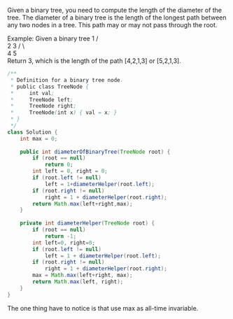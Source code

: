 Given a binary tree, you need to compute the length of the diameter of the tree. The diameter of a binary tree is the length of the longest path between any two nodes in a tree. This path may or may not pass through the root.

Example:
Given a binary tree 
          1
         / \
        2   3
       / \     
      4   5    
Return 3, which is the length of the path [4,2,1,3] or [5,2,1,3].

```java
/**
 * Definition for a binary tree node.
 * public class TreeNode {
 *     int val;
 *     TreeNode left;
 *     TreeNode right;
 *     TreeNode(int x) { val = x; }
 * }
 */
class Solution {
    int max = 0;
    
    public int diameterOfBinaryTree(TreeNode root) {
        if (root == null)
            return 0;
        int left = 0, right = 0;
        if (root.left != null)
            left = 1+diameterHelper(root.left);
        if (root.right != null)
            right = 1 + diameterHelper(root.right);
        return Math.max(left+right,max);
    }
    
    private int diameterHelper(TreeNode root) {
        if (root == null)
            return -1;
        int left=0, right=0;
        if (root.left != null)
            left = 1 + diameterHelper(root.left);
        if (root.right != null)
            right = 1 + diameterHelper(root.right);
        max = Math.max(left+right, max);
        return Math.max(left, right);
    }
}
```

The one thing have to notice is that use max as all-time invariable.
